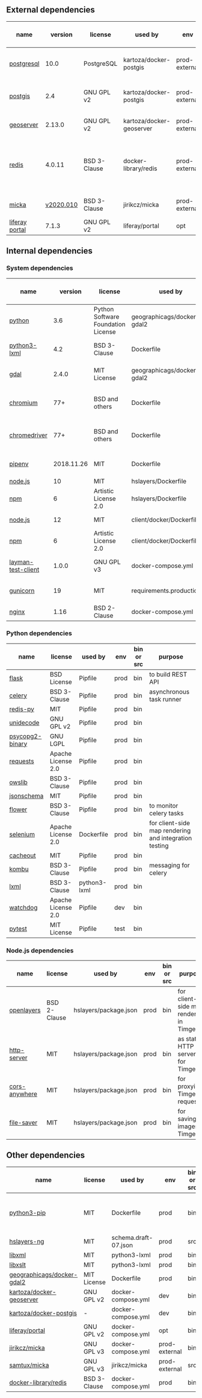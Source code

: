 
## External dependencies

| name | version | license | used by | env | bin or src | purpose |
| --- | --- | --- | --- | --- | --- | --- |
| [postgresql](https://www.postgresql.org/) | 10.0 | PostgreSQL | kartoza/docker-postgis | prod-external | bin | to store vector data effectively |
| [postgis](https://postgis.net/) | 2.4 | GNU GPL v2 | kartoza/docker-postgis | prod-external | bin | to store vector data effectively |
| [geoserver](https://github.com/geoserver/geoserver) | 2.13.0 | GNU GPL v2 | kartoza/docker-geoserver | prod-external | bin | to provide WMS/WFS endpoints |
| [redis](https://redis.io/) | 4.0.11 | BSD 3-Clause | docker-library/redis | prod-external | bin | celery message broker, source of truth for server side |
| [micka](https://github.com/hsrs-cz/Micka) | [v2020.010](https://github.com/hsrs-cz/Micka/releases/tag/v2020.010) | BSD 3-Clause | jirikcz/micka | prod-external | bin | to provide CSW endpoint |
| [liferay portal](https://portal.liferay.dev/) | 7.1.3 | GNU GPL v2 | liferay/portal | opt | bin | as OAuth2 provider |


## Internal dependencies

### System dependencies

| name | version | license | used by | env | bin or src | purpose |
| --- | --- | --- | --- | --- | --- | --- |
| [python](http://www.gdal.org/) | 3.6 | Python Software Foundation License | geographicags/docker-gdal2 | prod | bin | to run Layman |
| [python3-lxml](https://lxml.de/installation.html) | 4.2 | BSD 3-Clause | Dockerfile | prod | bin | to query XML with full XPath 1.0 |
| [gdal](http://www.gdal.org/) | 2.4.0 | MIT License | geographicags/docker-gdal2 | prod | bin | to import vector files into DB |
| [chromium](https://www.chromium.org/) | 77+ | BSD and others | Dockerfile | prod | bin | for client-side map rendering and integration testing |
| [chromedriver](http://chromedriver.chromium.org/) | 77+ | BSD and others | Dockerfile | prod | bin | for client-side map rendering and integration testing |
| [pipenv](https://pipenv.kennethreitz.org/en/latest/) | 2018.11.26 | MIT | Dockerfile | prod | bin | to install Python dependencies |
| [node.js](https://pipenv.kennethreitz.org/en/latest/) | 10 | MIT | hslayers/Dockerfile | prod | bin | to run Timgen |
| [npm](https://www.npmjs.com/get-npm) | 6 | Artistic License 2.0 | hslayers/Dockerfile | prod | bin | to install node.js dependencies |
| [node.js](https://pipenv.kennethreitz.org/en/latest/) | 12 | MIT | client/docker/Dockerfile | prod | bin | to run Layman Test Client |
| [npm](https://www.npmjs.com/get-npm) | 6 | Artistic License 2.0 | client/docker/Dockerfile | prod | bin | to install node.js dependencies |
| [layman-test-client](https://github.com/jirik/layman-test-client) | 1.0.0 | GNU GPL v3 | docker-compose.yml | opt | bin | to demonstrate communication with REST API |
| [gunicorn](https://gunicorn.org/) | 19 | MIT | requirements.production.txt | opt | bin | as Flask production server |
| [nginx](http://nginx.org/) | 1.16 | BSD 2-Clause | docker-compose.yml | opt | bin | as production server |

### Python dependencies
| name | license | used by | env | bin or src | purpose |
| --- | --- | --- | --- | --- | --- |
| [flask](http://flask.pocoo.org/) | BSD License | Pipfile | prod | bin | to build REST API |
| [celery](http://www.celeryproject.org/) | BSD 3-Clause | Pipfile | prod | bin | asynchronous task runner |
| [redis-py](https://github.com/andymccurdy/redis-py) | MIT | Pipfile | prod | bin | |
| [unidecode](https://github.com/avian2/unidecode) | GNU GPL v2 | Pipfile | prod | bin | |
| [psycopg2-binary](https://github.com/psycopg/psycopg2) | GNU LGPL | Pipfile | prod | bin | |
| [requests](http://python-requests.org) | Apache License 2.0 | Pipfile | prod | bin | |
| [owslib](https://github.com/geopython/OWSLib) | BSD 3-Clause | Pipfile | prod | bin | |
| [jsonschema](https://github.com/Julian/jsonschema) | MIT | Pipfile | prod | bin | |
| [flower](https://github.com/mher/flower) | BSD 3-Clause | Pipfile | prod | bin | to monitor celery tasks |
| [selenium](https://www.chromium.org/) | Apache License 2.0 | Dockerfile | prod | bin | for client-side map rendering and integration testing |
| [cacheout](https://github.com/dgilland/cacheout) | MIT | Pipfile | prod | bin | |
| [kombu](https://github.com/celery/kombu) | BSD 3-Clause | Pipfile | prod | bin | messaging for celery |
| [lxml](https://lxml.de) | BSD 3-Clause | python3-lxml | prod | bin | |
| [watchdog](https://github.com/gorakhargosh/watchdog) | Apache License 2.0 | Pipfile | dev | bin | |
| [pytest](https://pytest.org/) | MIT License | Pipfile | test | bin | |

### Node.js dependencies
| name | license | used by | env | bin or src | purpose |
| --- | --- | --- | --- | --- | --- |
| [openlayers](https://openlayers.org/) | BSD 2-Clause | hslayers/package.json | prod | bin | for client-side map rendering in Timgen |
| [http-server](https://www.npmjs.com/package/http-server) | MIT | hslayers/package.json | prod | bin | as static HTTP server for Timgen |
| [cors-anywhere](https://www.npmjs.com/package/cors-anywhere) | MIT | hslayers/package.json | prod | bin | for proxying Timgen requests |
| [file-saver](https://www.npmjs.com/package/file-saver) | MIT | hslayers/package.json | prod | bin | for saving images in Timgen |

## Other dependencies

| name | license | used by | env | bin or src | purpose |
| --- | --- | --- | --- | --- | --- |
| [python3-pip](https://pipenv.kennethreitz.org/en/latest/) | MIT | Dockerfile | prod | bin | for installing pipenv and gunicorn |
| [hslayers-ng](https://github.com/hslayers/hslayers-ng) | MIT | schema.draft-07.json | prod | src | |
| [libxml](http://xmlsoft.org/) | MIT | python3-lxml | prod | bin | |
| [libxslt](http://xmlsoft.org/libxslt/) | MIT | python3-lxml | prod | bin | |
| [geographicags/docker-gdal2](https://github.com/GeographicaGS/Docker-GDAL2) | MIT License | Dockerfile | prod | bin | |
| [kartoza/docker-geoserver](https://github.com/kartoza/docker-geoserver) | GNU GPL v2 | docker-compose.yml | dev | bin | |
| [kartoza/docker-postgis](https://github.com/kartoza/docker-postgis) | - | docker-compose.yml | dev | bin | |
| [liferay/portal](https://github.com/docker-library/redis) | GNU GPL v2 | docker-compose.yml | opt | bin | |
| [jirikcz/micka](https://github.com/jirik/docker-micka) | GNU GPL v3 | docker-compose.yml | prod-external | bin | |
| [samtux/micka](https://github.com/samtux/docker-micka) | GNU GPL v3 | jirikcz/micka | prod-external | src | |
| [docker-library/redis](https://github.com/docker-library/redis) | BSD 3-Clause | docker-compose.yml | prod | bin | |
